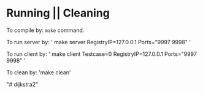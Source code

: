 # Running || Cleaning

To compile by: `make` command.

To run server by: ' make server RegistryIP=127.0.0.1 Ports="9997 9998" '

To run client by: ' make client Testcase=0 RegistryIP=127.0.0.1 Ports="9997 9998" '

To clean by: 'make clean'

"# dijkstra2"